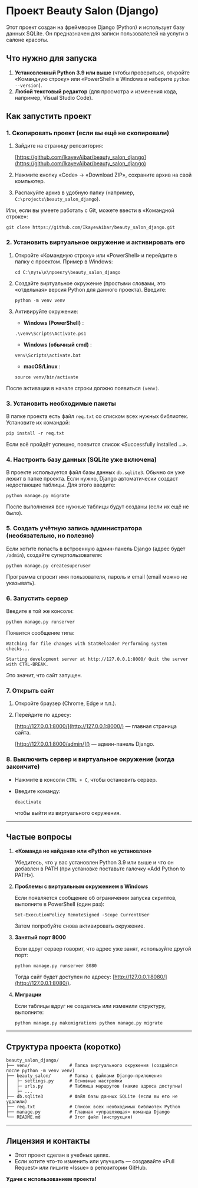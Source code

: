 # Проект Beauty Salon (Django)

Этот проект создан на фреймворке Django (Python) и использует базу данных SQLite. Он предназначен для записи пользователей на услуги в салоне красоты.

## Что нужно для запуска

1. **Установленный Python 3.9 или выше** (чтобы провериться, откройте «Командную строку» или «PowerShell» в Windows и наберите `python --version`).
2. **Любой текстовый редактор** (для просмотра и изменения кода, например, Visual Studio Code).

## Как запустить проект

### 1. Скопировать проект (если вы ещё не скопировали)

1. Зайдите на страницу репозитория:

   [https://github.com/IkayevAibar/beauty_salon_django](https://github.com/IkayevAibar/beauty_salon_django)
2. Нажмите кнопку «Code» → «Download ZIP», сохраните архив на свой компьютер.
3. Распакуйте архив в удобную папку (например, `C:\projects\beauty_salon_django`).

Или, если вы умеете работать с Git, можете ввести в «Командной строке»:

`git clone https://github.com/IkayevAibar/beauty_salon_django.git`

### 2. Установить виртуальное окружение и активировать его

1. Откройте «Командную строку» или «PowerShell» и перейдите в папку с проектом. Пример в Windows:

   `cd C:\путь\к\проекту\beauty_salon_django`
2. Создайте виртуальное окружение (простыми словами, это «отдельная» версия Python для данного проекта). Введите:

   `python -m venv venv`
3. Активируйте окружение:

   * **Windows (PowerShell)** :

   `.\venv\Scripts\Activate.ps1`

   * **Windows (обычный cmd)** :

   `venv\Scripts\activate.bat`

   * **macOS/Linux** :

   `source venv/bin/activate`

После активации в начале строки должно появиться `(venv)`.

### 3. Установить необходимые пакеты

В папке проекта есть файл `req.txt` со списком всех нужных библиотек. Установите их командой:

`pip install -r req.txt`

Если всё пройдёт успешно, появится список «Successfully installed ...».

### 4. Настроить базу данных (SQLite уже включена)

В проекте используется файл базы данных `db.sqlite3`. Обычно он уже лежит в папке проекта. Если нужно, Django автоматически создаст недостающие таблицы. Для этого введите:

`python manage.py migrate`

После выполнения все нужные таблицы будут созданы (если их ещё не было).

### 5. Создать учётную запись администратора (необязательно, но полезно)

Если хотите попасть в встроенную админ-панель Django (адрес будет `/admin`), создайте суперпользователя:

`python manage.py createsuperuser`

Программа спросит имя пользователя, пароль и email (email можно не указывать).

### 6. Запустить сервер

Введите в той же консоли:

`python manage.py runserver`

Появится сообщение типа:

`Watching for file changes with StatReloader
Performing system checks...`

`Starting development server at http://127.0.0.1:8000/
Quit the server with CTRL-BREAK.`

Это значит, что сайт запущен.

### 7. Открыть сайт

1. Откройте браузер (Chrome, Edge и т.п.).
2. Перейдите по адресу:

   [http://127.0.0.1:8000/](http://127.0.0.1:8000/) — главная страница сайта.

   [http://127.0.0.1:8000/admin/]() — админ-панель Django.

### 8. Выключить сервер и виртуальное окружение (когда закончите)

* Нажмите в консоли `CTRL + C`, чтобы остановить сервер.
* Введите команду:

  `deactivate`

  чтобы выйти из виртуального окружения.

---

## Частые вопросы

1. **«Команда не найдена» или «Python не установлен»**

   Убедитесь, что у вас установлен Python 3.9 или выше и что он добавлен в PATH (при установке поставьте галочку «Add Python to PATH»).
2. **Проблемы с виртуальным окружением в Windows**

   Если появляется сообщение об ограничении запуска скриптов, выполните в PowerShell (один раз):

   `Set-ExecutionPolicy RemoteSigned -Scope CurrentUser`

   Затем попробуйте снова активировать окружение.
3. **Занятый порт 8000**

   Если вдруг сервер говорит, что адрес уже занят, используйте другой порт:

   `python manage.py runserver 8080`

   Тогда сайт будет доступен по адресу: [http://127.0.0.1:8080/](http://127.0.0.1:8080/).
4. **Миграции**

   Если таблицы вдруг не создались или изменили структуру, выполните:

   `python manage.py makemigrations
   python manage.py migrate`

---

## Структура проекта (коротко)

<pre class="!overflow-visible" data-start="4525" data-end="5084"><div class="contain-inline-size rounded-md border-[0.5px] border-token-border-medium relative bg-token-sidebar-surface-primary"><div class="flex items-center text-token-text-secondary px-4 py-2 text-xs font-sans justify-between h-9 bg-token-sidebar-surface-primary dark:bg-token-main-surface-secondary select-none rounded-t-[5px]"></div><div class="sticky top-9"><div class="absolute bottom-0 right-0 flex h-9 items-center pr-2"><div class="flex items-center rounded bg-token-sidebar-surface-primary px-2 font-sans text-xs text-token-text-secondary dark:bg-token-main-surface-secondary"><span class="" data-state="closed"></span><span class="" data-state="closed"></span></div></div></div><div class="overflow-y-auto p-4" dir="ltr"><code class="!whitespace-pre"><span><span>beauty_salon_django/
├── venv/               </span><span># Папка виртуального окружения (создаётся после python -m venv venv)</span><span>
├── beauty_salon/       </span><span># Папка с файлами Django-приложения</span><span>
│   ├─ settings.py      </span><span># Основные настройки</span><span>
│   ├─ urls.py          </span><span># Таблица маршрутов (какие адреса доступны)</span><span>
│   ├─ ...
├── db.sqlite3          </span><span># Файл базы данных SQLite (если вы его не удалили)</span><span>
├── req.txt             </span><span># Список всех необходимых библиотек Python</span><span>
├── manage.py           </span><span># Главная «управляющая» команда Django</span><span>
└── README.md           </span><span># Этот файл (инструкция)</span><span>
</span></span></code></div></div></pre>

---

## Лицензия и контакты

* Этот проект сделан в учебных целях.
* Если хотите что-то изменить или улучшить — создавайте «Pull Request» или пишите «Issue» в репозитории GitHub.

**Удачи с использованием проекта!**
